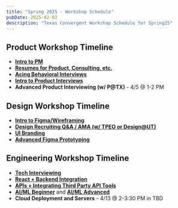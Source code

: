 ```yaml
---
title: "Spring 2025 - Workshop Schedule"
pubDate: 2025-02-02
description: "Texas Convergent Workshop Schedule for Spring25"
---
```


## Product Workshop Timeline
- [**Intro to PM**](/workshop/what-is-pm-sp25)
- [**Resumes for Product, Consulting, etc.**](/workshop/pm-resume-sp25)
- [**Acing Behavioral Interviews**](/workshop/acing-behavioral-interviews-sp25)
- [**Intro to Product Interviews**](/workshop/intro-product-interviews-sp25)  
- **Advanced Product Interviewing (w/ P@TX)** - 4/5 @ 1-2 PM  

## Design Workshop Timeline
- [**Intro to Figma/Wireframing**](/workshop/wireframing-sp25) 
- [**Design Recruiting Q&A / AMA (w/ TPEO or Design@UT)**](/workshop/design-recruitment-sp25) 
- [**UI Branding**](/workshop/ui-branding-sp25)
- [**Advanced Figma Prototyping**](/workshop/advanced-figma-prototyping-sp25)

## Engineering Workshop Timeline
- [**Tech Interviewing**](/workshop/tech-interviewing-sp25) 
- [**React + Backend Integration**](/workshop/reactbackend-sp25) 
- [**APIs + Integrating Third Party API Tools**](/workshop/creatingusing-apis-sp25) 
- [**AI/ML Beginner**](/workshop/ai-ml-beginner-sp25) and [**AI/ML Advanced**](/workshop/ai-ml-advanced-sp25)
- **Cloud Deployment and Servers** - 4/13 @ 2-3:30 PM in TBD  
